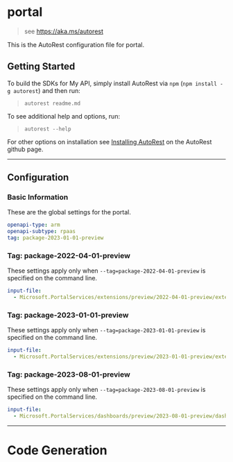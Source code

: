 # portal

> see https://aka.ms/autorest

This is the AutoRest configuration file for portal.

## Getting Started

To build the SDKs for My API, simply install AutoRest via `npm` (`npm install -g autorest`) and then run:

> `autorest readme.md`

To see additional help and options, run:

> `autorest --help`

For other options on installation see [Installing AutoRest](https://aka.ms/autorest/install) on the AutoRest github page.

---

## Configuration

### Basic Information

These are the global settings for the portal.

``` yaml
openapi-type: arm
openapi-subtype: rpaas
tag: package-2023-01-01-preview
```

### Tag: package-2022-04-01-preview

These settings apply only when `--tag=package-2022-04-01-preview` is specified on the command line.

``` yaml $(tag) == 'package-2022-04-01-preview'
input-file:
  - Microsoft.PortalServices/extensions/preview/2022-04-01-preview/extensions.json
```

### Tag: package-2023-01-01-preview

These settings apply only when `--tag=package-2023-01-01-preview` is specified on the command line.

``` yaml $(tag) == 'package-2023-01-01-preview'
input-file:
  - Microsoft.PortalServices/extensions/preview/2023-01-01-preview/extensions.json
```

### Tag: package-2023-08-01-preview

These settings apply only when `--tag=package-2023-08-01-preview` is specified on the command line.

``` yaml $(tag) == 'package-2023-08-01-preview'
input-file:
  - Microsoft.PortalServices/dashboards/preview/2023-08-01-preview/dashboards.json
```

---

# Code Generation
